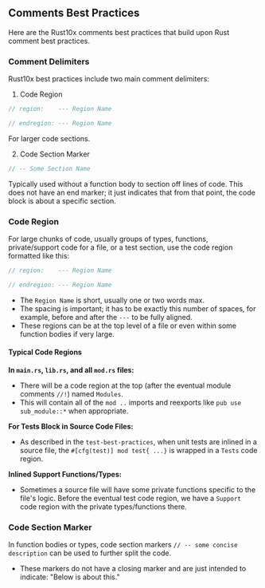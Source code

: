 ## Comments Best Practices

Here are the Rust10x comments best practices that build upon Rust comment best practices.

### Comment Delimiters

Rust10x best practices include two main comment delimiters:

1. Code Region

```rust
// region:    --- Region Name

// endregion: --- Region Name
```
For larger code sections.

2. Code Section Marker

```rust
// -- Some Section Name
```
Typically used without a function body to section off lines of code. This does not have an end marker; it just indicates that from that point, the code block is about a specific section.

### Code Region

For large chunks of code, usually groups of types, functions, private/support code for a file, or a test section, use the code region formatted like this:

```rust
// region:    --- Region Name

// endregion: --- Region Name
```
- The `Region Name` is short, usually one or two words max.
- The spacing is important; it has to be exactly this number of spaces, for example, before and after the `---` to be fully aligned.
- These regions can be at the top level of a file or even within some function bodies if very large.

#### Typical Code Regions

**In `main.rs`, `lib.rs`, and all `mod.rs` files:**

- There will be a code region at the top (after the eventual module comments `//!`) named `Modules`.
- This will contain all of the `mod ..` imports and reexports like `pub use sub_module::*` when appropriate.

**For Tests Block in Source Code Files:**

- As described in the `test-best-practices`, when unit tests are inlined in a source file, the `#[cfg(test)] mod test{ ...}` is wrapped in a `Tests` code region.

**Inlined Support Functions/Types:**

- Sometimes a source file will have some private functions specific to the file's logic. Before the eventual test code region, we have a `Support` code region with the private types/functions there.

### Code Section Marker

In function bodies or types, code section markers `// -- some concise description` can be used to further split the code.

- These markers do not have a closing marker and are just intended to indicate: "Below is about this."